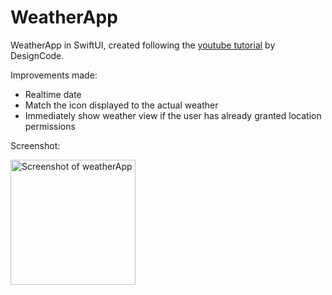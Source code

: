 # WeatherApp
WeatherApp in SwiftUI, created following the [youtube tutorial](https://www.youtube.com/watch?v=X2W9MPjrIbk) by DesignCode.

Improvements made:
- Realtime date
- Match the icon displayed to the actual weather
- Immediately show weather view if the user has already granted location permissions

Screenshot:

<img src="https://github.com/charlottea98/WeatherApp/assets/52800034/6b2f5ca4-5c22-46d3-a73b-5b3775e0142e" alt="Screenshot of weatherApp" width="200"/>


